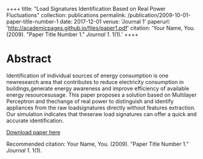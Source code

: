 ++++
title: "Load Signatures Identification Based on Real Power Fluctuations"
collection: publications
permalink: /publication/2009-10-01-paper-title-number-1
date: 2017-12-01
venue: 'Journal 1'
paperurl: 'http://academicpages.github.io/files/paper1.pdf'
citation: 'Your Name, You. (2009). &quot;Paper Title Number 1.&quot; <i>Journal 1</i>. 1(1).'
++++

# Abstract 
Identification of individual sources of energy consumption is one newresearch  area  that  contributes  to  reduce  electricity  consumption  in  buildings,generate energy awareness and improve efficiency of available energy resourcesusage.  This  paper  proposes  a  solution  based  on  Multilayer  Perceptron  and  thechange  of  real  power  to  distinguish  and  identify  appliances  from  the  raw  loadsignatures directly without features extraction. Our simulation indicates that theseraw load signatures can offer a quick and accurate identification.

[Download paper here](http://academicpages.github.io/files/paper1.pdf)

Recommended citation: Your Name, You. (2009). "Paper Title Number 1." <i>Journal 1</i>. 1(1).
